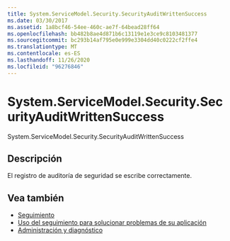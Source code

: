 ```yaml
---
title: System.ServiceModel.Security.SecurityAuditWrittenSuccess
ms.date: 03/30/2017
ms.assetid: 1a8bcf46-54ee-460c-ae7f-64bead28ff64
ms.openlocfilehash: bb482b8ae4d871b6c13119e1e3ce9c8103481377
ms.sourcegitcommit: bc293b14af795e0e999e3304dd40c0222cf2ffe4
ms.translationtype: MT
ms.contentlocale: es-ES
ms.lasthandoff: 11/26/2020
ms.locfileid: "96276846"
---
```

# <a name="systemservicemodelsecuritysecurityauditwrittensuccess"></a>System.ServiceModel.Security.SecurityAuditWrittenSuccess

System.ServiceModel.Security.SecurityAuditWrittenSuccess  
  
## <a name="description"></a>Descripción  

 El registro de auditoría de seguridad se escribe correctamente.  
  
## <a name="see-also"></a>Vea también

- [Seguimiento](index.md)
- [Uso del seguimiento para solucionar problemas de su aplicación](using-tracing-to-troubleshoot-your-application.md)
- [Administración y diagnóstico](../index.md)

